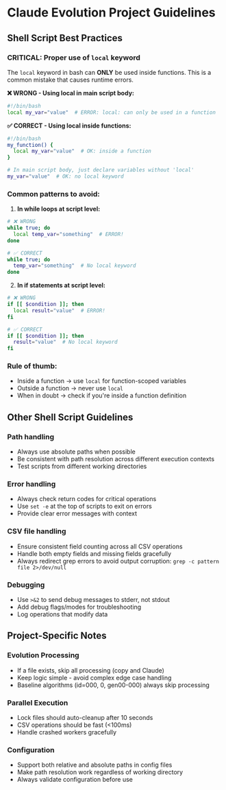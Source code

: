 # Claude Evolution Project Guidelines

## Shell Script Best Practices

### CRITICAL: Proper use of `local` keyword

The `local` keyword in bash can **ONLY** be used inside functions. This is a common mistake that causes runtime errors.

**❌ WRONG - Using local in main script body:**
```bash
#!/bin/bash
local my_var="value"  # ERROR: local: can only be used in a function
```

**✅ CORRECT - Using local inside functions:**
```bash
#!/bin/bash
my_function() {
  local my_var="value"  # OK: inside a function
}

# In main script body, just declare variables without 'local'
my_var="value"  # OK: no local keyword
```

### Common patterns to avoid:

1. **In while loops at script level:**
```bash
# ❌ WRONG
while true; do
  local temp_var="something"  # ERROR!
done

# ✅ CORRECT
while true; do
  temp_var="something"  # No local keyword
done
```

2. **In if statements at script level:**
```bash
# ❌ WRONG
if [[ $condition ]]; then
  local result="value"  # ERROR!
fi

# ✅ CORRECT
if [[ $condition ]]; then
  result="value"  # No local keyword
fi
```

### Rule of thumb:
- Inside a function → use `local` for function-scoped variables
- Outside a function → never use `local`
- When in doubt → check if you're inside a function definition

## Other Shell Script Guidelines

### Path handling
- Always use absolute paths when possible
- Be consistent with path resolution across different execution contexts
- Test scripts from different working directories

### Error handling
- Always check return codes for critical operations
- Use `set -e` at the top of scripts to exit on errors
- Provide clear error messages with context

### CSV file handling
- Ensure consistent field counting across all CSV operations
- Handle both empty fields and missing fields gracefully
- Always redirect grep errors to avoid output corruption: `grep -c pattern file 2>/dev/null`

### Debugging
- Use `>&2` to send debug messages to stderr, not stdout
- Add debug flags/modes for troubleshooting
- Log operations that modify data

## Project-Specific Notes

### Evolution Processing
- If a file exists, skip all processing (copy and Claude)
- Keep logic simple - avoid complex edge case handling
- Baseline algorithms (id=000, 0, gen00-000) always skip processing

### Parallel Execution
- Lock files should auto-cleanup after 10 seconds
- CSV operations should be fast (<100ms)
- Handle crashed workers gracefully

### Configuration
- Support both relative and absolute paths in config files
- Make path resolution work regardless of working directory
- Always validate configuration before use